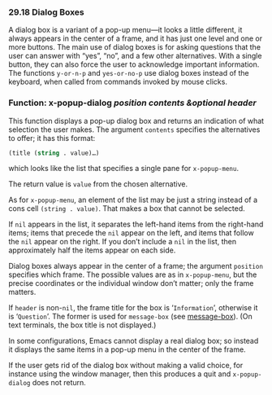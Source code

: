 

### 29.18 Dialog Boxes

A dialog box is a variant of a pop-up menu—it looks a little different, it always appears in the center of a frame, and it has just one level and one or more buttons. The main use of dialog boxes is for asking questions that the user can answer with “yes”, “no”, and a few other alternatives. With a single button, they can also force the user to acknowledge important information. The functions `y-or-n-p` and `yes-or-no-p` use dialog boxes instead of the keyboard, when called from commands invoked by mouse clicks.

### Function: **x-popup-dialog** *position contents \&optional header*

This function displays a pop-up dialog box and returns an indication of what selection the user makes. The argument `contents` specifies the alternatives to offer; it has this format:

```lisp
(title (string . value)…)
```

which looks like the list that specifies a single pane for `x-popup-menu`.

The return value is `value` from the chosen alternative.

As for `x-popup-menu`, an element of the list may be just a string instead of a cons cell `(string . value)`. That makes a box that cannot be selected.

If `nil` appears in the list, it separates the left-hand items from the right-hand items; items that precede the `nil` appear on the left, and items that follow the `nil` appear on the right. If you don’t include a `nil` in the list, then approximately half the items appear on each side.

Dialog boxes always appear in the center of a frame; the argument `position` specifies which frame. The possible values are as in `x-popup-menu`, but the precise coordinates or the individual window don’t matter; only the frame matters.

If `header` is non-`nil`, the frame title for the box is ‘`Information`’, otherwise it is ‘`Question`’. The former is used for `message-box` (see [message-box](Displaying-Messages.html#message_002dbox)). (On text terminals, the box title is not displayed.)

In some configurations, Emacs cannot display a real dialog box; so instead it displays the same items in a pop-up menu in the center of the frame.

If the user gets rid of the dialog box without making a valid choice, for instance using the window manager, then this produces a quit and `x-popup-dialog` does not return.
